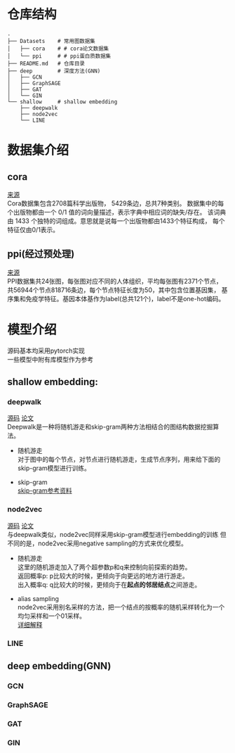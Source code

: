 # 仓库结构
``` shell
.  
├── Datasets    # 常用图数据集
│   ├── cora    # # cora论文数据集
│   └── ppi     # # ppi蛋白质数据集
├── README.md   # 仓库目录
├── deep        # 深度方法(GNN)
│   ├── GCN
│   ├── GraphSAGE
│   ├── GAT
│   └── GIN
└── shallow     # shallow embedding
    ├── deepwalk
    ├── node2vec
    └── LINE
```

# 数据集介绍

## cora
[来源](https://linqs.org/datasets/#cora)  
Cora数据集包含2708篇科学出版物， 5429条边，总共7种类别。
数据集中的每个出版物都由一个 0/1 值的词向量描述，表示字典中相应词的缺失/存在。
该词典由 1433 个独特的词组成。意思就是说每一个出版物都由1433个特征构成，
每个特征仅由0/1表示。

## ppi(经过预处理)
[来源](http://snap.stanford.edu/graphsage/ppi.zip)  
PPI数据集共24张图，每张图对应不同的人体组织，平均每张图有2371个节点，
共56944个节点818716条边，每个节点特征长度为50，其中包含位置基因集，
基序集和免疫学特征。基因本体基作为label(总共121个)，label不是one-hot编码。

# 模型介绍
源码基本均采用pytorch实现  
一些模型中附有库模型作为参考  

## shallow embedding:

### deepwalk
[源码](shallow/deepwalk.py) [论文](http://doi.acm.org/10.1145/2623330.2623732)  
Deepwalk是一种将随机游走和skip-gram两种方法相结合的图结构数据挖掘算法。   

- 随机游走  
对于图中的每个节点，对节点进行随机游走，生成节点序列，用来给下面的skip-gram模型进行训练。  

- skip-gram  
[skip-gram参考资料](https://arxiv.org/abs/1411.2738v4)  

### node2vec
[源码](shallow/node2vec.py) [论文](https://dl.acm.org/doi/10.1145/2939672.2939754)  
与deepwalk类似，node2vec同样采用skip-gram模型进行embedding的训练
但不同的是，node2vec采用negative sampling的方式来优化模型。  

- 随机游走  
这里的随机游走加入了两个超参数p和q来控制向前探索的趋势。  
返回概率p: p比较大的时候，更倾向于向更远的地方进行游走。    
出入概率q: q比较大的时候，更倾向于在**起点的邻居结点**之间游走。  

- alias sampling  
node2vec采用别名采样的方法，把一个结点的按概率的随机采样转化为一个均匀采样和一个01采样。  
[详细解释](https://zhuanlan.zhihu.com/p/111885669)  

### LINE



## deep embedding(GNN)

### GCN


### GraphSAGE


### GAT


### GIN
